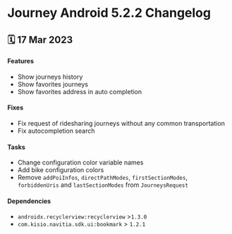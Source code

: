 # Journey Android 5.2.2 Changelog

<h2>🗓 17 Mar 2023</h2>

#### Features
- Show journeys history
- Show favorites journeys
- Show favorites address in auto completion

#### Fixes
- Fix request of ridesharing journeys without any common transportation
- Fix autocompletion search

#### Tasks
- Change configuration color variable names
- Add bike configuration colors
- Remove `addPoiInfos`, `directPathModes`, `firstSectionModes`, `forbiddenUris` and `lastSectionModes` from `JourneysRequest`

#### Dependencies
- `androidx.recyclerview:recyclerview` >`1.3.0`
- `com.kisio.navitia.sdk.ui:bookmark` > `1.2.1`
